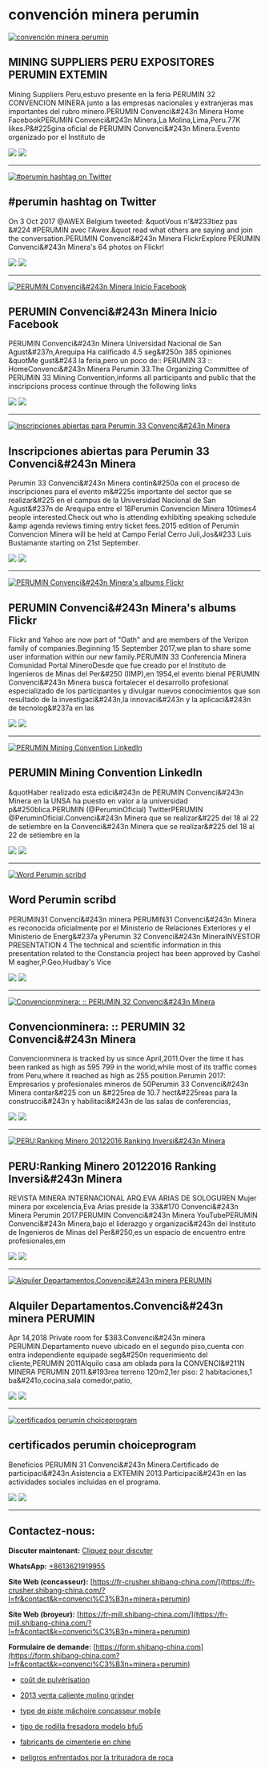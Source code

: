 # convención minera perumin

<a href="https://swt.shibang-china.com/?l=fr&img&k=convenci%C3%B3n+minera+perumin" target="_blank">![convención minera perumin](http://static.shibang-china.com/all-800x300/635.jpg)</a>

## MINING SUPPLIERS PERU EXPOSITORES PERUMIN EXTEMIN
Mining Suppliers Peru,estuvo presente en la feria PERUMIN 32 CONVENCION MINERA junto a las empresas nacionales y extranjeras mas importantes del rubro minero.PERUMIN Convenci&#243n Minera Home FacebookPERUMIN Convenci&#243n Minera,La Molina,Lima,Peru.77K likes.P&#225gina oficial de PERUMIN Convenci&#243n Minera.Evento organizado por el Instituto de


<a href="https://whatsapp.shibangsoft.com/WhatsApp.php" target="_blank" title="WhatsApp">![](http://static.shibang-china.com/icon/whatsapp.png)</a> <a href="https://swt.shibang-china.com/?l=fr&icon&k=convenci%C3%B3n+minera+perumin" target="_blank">![](http://static.shibang-china.com/icon/chat-fr.png)</a>

---

<a href="https://swt.shibang-china.com/?l=fr&img&k=convenci%C3%B3n+minera+perumin" target="_blank">![#perumin hashtag on Twitter](http://static.shibang-china.com/all-800x300/1480.jpg)</a>

## #perumin hashtag on Twitter
On 3 Oct 2017 @AWEX Belgium tweeted: &quotVous n'&#233tiez pas &#224 #PERUMIN avec l'Awex.&quot read what others are saying and join the conversation.PERUMIN Convenci&#243n Minera FlickrExplore PERUMIN Convenci&#243n Minera's 64 photos on Flickr!


<a href="https://whatsapp.shibangsoft.com/WhatsApp.php" target="_blank" title="WhatsApp">![](http://static.shibang-china.com/icon/whatsapp.png)</a> <a href="https://swt.shibang-china.com/?l=fr&icon&k=convenci%C3%B3n+minera+perumin" target="_blank">![](http://static.shibang-china.com/icon/chat-fr.png)</a>

---

<a href="https://swt.shibang-china.com/?l=fr&img&k=convenci%C3%B3n+minera+perumin" target="_blank">![PERUMIN Convenci&#243n Minera Inicio Facebook](http://static.shibang-china.com/all-800x300/905.jpg)</a>

## PERUMIN Convenci&#243n Minera Inicio Facebook
PERUMIN Convenci&#243n Minera Universidad Nacional de San Agust&#237n,Arequipa Ha calificado 4.5 seg&#250n 385 opiniones &quotMe gust&#243 la feria,pero un poco de:: PERUMIN 33 :: HomeConvenci&#243n Minera Perumin 33.The Organizing Committee of PERUMIN 33 Mining Convention,informs all participants and public that the inscripcions process continue through the following links


<a href="https://whatsapp.shibangsoft.com/WhatsApp.php" target="_blank" title="WhatsApp">![](http://static.shibang-china.com/icon/whatsapp.png)</a> <a href="https://swt.shibang-china.com/?l=fr&icon&k=convenci%C3%B3n+minera+perumin" target="_blank">![](http://static.shibang-china.com/icon/chat-fr.png)</a>

---

<a href="https://swt.shibang-china.com/?l=fr&img&k=convenci%C3%B3n+minera+perumin" target="_blank">![Inscripciones abiertas para Perumin 33 Convenci&#243n Minera](http://static.shibang-china.com/all-800x300/1109.jpg)</a>

## Inscripciones abiertas para Perumin 33 Convenci&#243n Minera
Perumin 33 Convenci&#243n Minera contin&#250a con el proceso de inscripciones para el evento m&#225s importante del sector que se realizar&#225 en el campus de la Universidad Nacional de San Agust&#237n de Arequipa entre el 18Perumin Convencion Minera 10times4 people interested.Check out who is attending exhibiting speaking schedule &amp agenda reviews timing entry ticket fees.2015 edition of Perumin Convencion Minera will be held at Campo Ferial Cerro Juli,Jos&#233 Luis Bustamante starting on 21st September.


<a href="https://whatsapp.shibangsoft.com/WhatsApp.php" target="_blank" title="WhatsApp">![](http://static.shibang-china.com/icon/whatsapp.png)</a> <a href="https://swt.shibang-china.com/?l=fr&icon&k=convenci%C3%B3n+minera+perumin" target="_blank">![](http://static.shibang-china.com/icon/chat-fr.png)</a>

---

<a href="https://swt.shibang-china.com/?l=fr&img&k=convenci%C3%B3n+minera+perumin" target="_blank">![PERUMIN Convenci&#243n Minera's albums Flickr](http://static.shibang-china.com/all-800x300/392.jpg)</a>

## PERUMIN Convenci&#243n Minera's albums Flickr
Flickr and Yahoo are now part of "Oath" and are members of the Verizon family of companies.Beginning 15 September 2017,we plan to share some user information within our new family.PERUMIN 33 Conferencia Minera Comunidad Portal MineroDesde que fue creado por el Instituto de Ingenieros de Minas del Per&#250 (IIMP),en 1954,el evento bienal PERUMIN Convenci&#243n Minera busca fortalecer el desarrollo profesional especializado de los participantes y divulgar nuevos conocimientos que son resultado de la investigaci&#243n,la innovaci&#243n y la aplicaci&#243n de tecnolog&#237a en las


<a href="https://whatsapp.shibangsoft.com/WhatsApp.php" target="_blank" title="WhatsApp">![](http://static.shibang-china.com/icon/whatsapp.png)</a> <a href="https://swt.shibang-china.com/?l=fr&icon&k=convenci%C3%B3n+minera+perumin" target="_blank">![](http://static.shibang-china.com/icon/chat-fr.png)</a>

---

<a href="https://swt.shibang-china.com/?l=fr&img&k=convenci%C3%B3n+minera+perumin" target="_blank">![PERUMIN Mining Convention LinkedIn](http://static.shibang-china.com/all-800x300/544.jpg)</a>

## PERUMIN Mining Convention LinkedIn
&quotHaber realizado esta edici&#243n de PERUMIN Convenci&#243n Minera en la UNSA ha puesto en valor a la universidad p&#250blica.PERUMIN (@PeruminOficial) TwitterPERUMIN @PeruminOficial.Convenci&#243n Minera que se realizar&#225 del 18 al 22 de setiembre en la Convenci&#243n Minera que se realizar&#225 del 18 al 22 de setiembre en la


<a href="https://whatsapp.shibangsoft.com/WhatsApp.php" target="_blank" title="WhatsApp">![](http://static.shibang-china.com/icon/whatsapp.png)</a> <a href="https://swt.shibang-china.com/?l=fr&icon&k=convenci%C3%B3n+minera+perumin" target="_blank">![](http://static.shibang-china.com/icon/chat-fr.png)</a>

---

<a href="https://swt.shibang-china.com/?l=fr&img&k=convenci%C3%B3n+minera+perumin" target="_blank">![Word Perumin scribd](http://static.shibang-china.com/all-800x300/317.jpg)</a>

## Word Perumin scribd
PERUMIN31 Convenci&#243n minera PERUMIN31 Convenci&#243n Minera es reconocida oficialmente por el Ministerio de Relaciones Exteriores y el Ministerio de Energ&#237a yPerumin 32 Convenci&#243n MineraINVESTOR PRESENTATION 4 The technical and scientific information in this presentation related to the Constancia project has been approved by Cashel M eagher,P.Geo,Hudbay's Vice


<a href="https://whatsapp.shibangsoft.com/WhatsApp.php" target="_blank" title="WhatsApp">![](http://static.shibang-china.com/icon/whatsapp.png)</a> <a href="https://swt.shibang-china.com/?l=fr&icon&k=convenci%C3%B3n+minera+perumin" target="_blank">![](http://static.shibang-china.com/icon/chat-fr.png)</a>

---

<a href="https://swt.shibang-china.com/?l=fr&img&k=convenci%C3%B3n+minera+perumin" target="_blank">![Convencionminera: :: PERUMIN 32 Convenci&#243n Minera](http://static.shibang-china.com/all-800x300/6.jpg)</a>

## Convencionminera: :: PERUMIN 32 Convenci&#243n Minera
Convencionminera is tracked by us since April,2011.Over the time it has been ranked as high as 595 799 in the world,while most of its traffic comes from Peru,where it reached as high as 255 position.Perumin 2017: Empresarios y profesionales mineros de 50Perumin 33 Convenci&#243n Minera contar&#225 con un &#225rea de 10.7 hect&#225reas para la construcci&#243n y habilitaci&#243n de las salas de conferencias,


<a href="https://whatsapp.shibangsoft.com/WhatsApp.php" target="_blank" title="WhatsApp">![](http://static.shibang-china.com/icon/whatsapp.png)</a> <a href="https://swt.shibang-china.com/?l=fr&icon&k=convenci%C3%B3n+minera+perumin" target="_blank">![](http://static.shibang-china.com/icon/chat-fr.png)</a>

---

<a href="https://swt.shibang-china.com/?l=fr&img&k=convenci%C3%B3n+minera+perumin" target="_blank">![PERU:Ranking Minero 20122016 Ranking Inversi&#243n Minera](http://static.shibang-china.com/all-800x300/494.jpg)</a>

## PERU:Ranking Minero 20122016 Ranking Inversi&#243n Minera
REVISTA MINERA INTERNACIONAL ARQ.EVA ARIAS DE SOLOGUREN Mujer minera por excelencia,Eva Arias preside la 33&#170 Convenci&#243n Minera Perumin 2017.PERUMIN Convenci&#243n Minera YouTubePERUMIN Convenci&#243n Minera,bajo el liderazgo y organizaci&#243n del Instituto de Ingenieros de Minas del Per&#250,es un espacio de encuentro entre profesionales,em


<a href="https://whatsapp.shibangsoft.com/WhatsApp.php" target="_blank" title="WhatsApp">![](http://static.shibang-china.com/icon/whatsapp.png)</a> <a href="https://swt.shibang-china.com/?l=fr&icon&k=convenci%C3%B3n+minera+perumin" target="_blank">![](http://static.shibang-china.com/icon/chat-fr.png)</a>

---

<a href="https://swt.shibang-china.com/?l=fr&img&k=convenci%C3%B3n+minera+perumin" target="_blank">![Alquiler Departamentos.Convenci&#243n minera PERUMIN](http://static.shibang-china.com/all-800x300/1258.jpg)</a>

## Alquiler Departamentos.Convenci&#243n minera PERUMIN
Apr 14,2018 Private room for $383.Convenci&#243n minera PERUMIN.Departamento nuevo ubicado en el segundo piso,cuenta con entra independiente equipado seg&#250n requerimiento del cliente,PERUMIN 2011Alquilo casa am oblada para la CONVENCI&#211N MINERA PERUMIN 2011.&#193rea terreno 120m2,1er piso: 2 habitaciones,1 ba&#241o,cocina,sala comedor,patio,


<a href="https://whatsapp.shibangsoft.com/WhatsApp.php" target="_blank" title="WhatsApp">![](http://static.shibang-china.com/icon/whatsapp.png)</a> <a href="https://swt.shibang-china.com/?l=fr&icon&k=convenci%C3%B3n+minera+perumin" target="_blank">![](http://static.shibang-china.com/icon/chat-fr.png)</a>

---

<a href="https://swt.shibang-china.com/?l=fr&img&k=convenci%C3%B3n+minera+perumin" target="_blank">![certificados perumin choiceprogram](http://static.shibang-china.com/all-800x300/511.jpg)</a>

## certificados perumin choiceprogram
Beneficios PERUMIN 31 Convenci&#243n Minera.Certificado de participaci&#243n.Asistencia a EXTEMIN 2013.Participaci&#243n en las actividades sociales incluidas en el programa.

<a href="https://whatsapp.shibangsoft.com/WhatsApp.php" target="_blank" title="WhatsApp">![](http://static.shibang-china.com/icon/whatsapp.png)</a> <a href="https://swt.shibang-china.com/?l=fr&icon&k=convenci%C3%B3n+minera+perumin" target="_blank">![](http://static.shibang-china.com/icon/chat-fr.png)</a>

---
## Contactez-nous:

**Discuter maintenant:** [Cliquez pour discuter](https://swt.shibang-china.com?l=fr&contact&k=convenci%C3%B3n+minera+perumin)

**WhatsApp:**  [+8613621919955](https://whatsapp.shibangsoft.com/WhatsApp.php)

**Site Web (concasseur):** [https://fr-crusher.shibang-china.com/](https://fr-crusher.shibang-china.com/?l=fr&contact&k=convenci%C3%B3n+minera+perumin)

**Site Web (broyeur):** [https://fr-mill.shibang-china.com/](https://fr-mill.shibang-china.com/?l=fr&contact&k=convenci%C3%B3n+minera+perumin)

**Formulaire de demande:** [https://form.shibang-china.com](https://form.shibang-china.com?l=fr&contact&k=convenci%C3%B3n+minera+perumin)

* [coût de pulvérisation](../65/co%C3%BBt%20de%20pulv%C3%A9risation.md)

* [2013 venta caliente molino grinder](../63/2013%20venta%20caliente%20molino%20grinder.md)

* [type de piste mâchoire concasseur mobile](../65/type%20de%20piste%20m%C3%A2choire%20concasseur%20mobile.md)

* [tipo de rodilla fresadora modelo bfu5](../64/tipo%20de%20rodilla%20fresadora%20modelo%20bfu5.md)

* [fabricants de cimenterie en chine](../65/fabricants%20de%20cimenterie%20en%20chine.md)

* [peligros enfrentados por la trituradora de roca](../63/peligros%20enfrentados%20por%20la%20trituradora%20de%20roca.md)